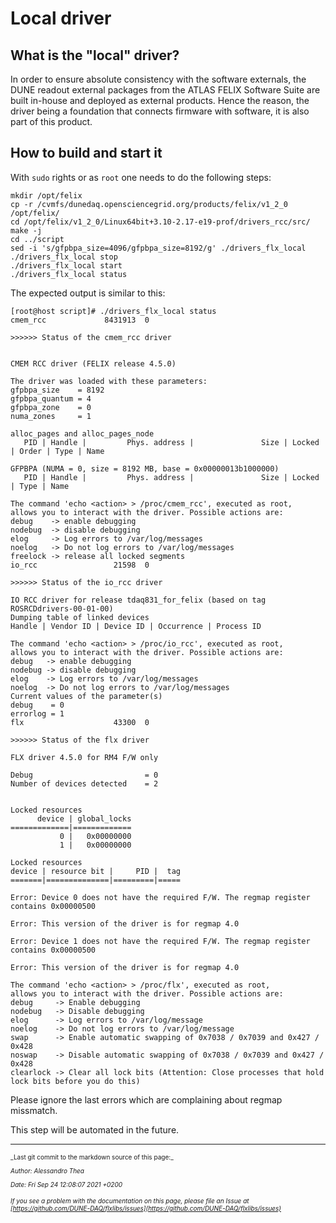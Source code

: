 # Local driver
## What is the "local" driver?
In order to ensure absolute consistency with the software externals, the DUNE readout external packages from the ATLAS FELIX Software Suite are built in-house and deployed as external products. Hence the reason, the driver being a foundation that connects firmware with software, it is also part of this product.

## How to build and start it
With `sudo` rights or as `root` one needs to do the following steps:
```
mkdir /opt/felix
cp -r /cvmfs/dunedaq.opensciencegrid.org/products/felix/v1_2_0 /opt/felix/
cd /opt/felix/v1_2_0/Linux64bit+3.10-2.17-e19-prof/drivers_rcc/src/
make -j
cd ../script
sed -i 's/gfpbpa_size=4096/gfpbpa_size=8192/g' ./drivers_flx_local
./drivers_flx_local stop
./drivers_flx_local start
./drivers_flx_local status
```

The expected output is similar to this:

```
[root@host script]# ./drivers_flx_local status
cmem_rcc             8431913  0 

>>>>>> Status of the cmem_rcc driver


CMEM RCC driver (FELIX release 4.5.0)

The driver was loaded with these parameters:
gfpbpa_size    = 8192
gfpbpa_quantum = 4
gfpbpa_zone    = 0
numa_zones     = 1

alloc_pages and alloc_pages_node
   PID | Handle |         Phys. address |               Size | Locked | Order | Type | Name

GFPBPA (NUMA = 0, size = 8192 MB, base = 0x00000013b1000000)
   PID | Handle |         Phys. address |               Size | Locked | Type | Name
 
The command 'echo <action> > /proc/cmem_rcc', executed as root,
allows you to interact with the driver. Possible actions are:
debug    -> enable debugging
nodebug  -> disable debugging
elog     -> Log errors to /var/log/messages
noelog   -> Do not log errors to /var/log/messages
freelock -> release all locked segments
io_rcc                 21598  0 

>>>>>> Status of the io_rcc driver

IO RCC driver for release tdaq831_for_felix (based on tag ROSRCDdrivers-00-01-00)
Dumping table of linked devices
Handle | Vendor ID | Device ID | Occurrence | Process ID
 
The command 'echo <action> > /proc/io_rcc', executed as root,
allows you to interact with the driver. Possible actions are:
debug   -> enable debugging
nodebug -> disable debugging
elog    -> Log errors to /var/log/messages
noelog  -> Do not log errors to /var/log/messages
Current values of the parameter(s)
debug    = 0
errorlog = 1
flx                    43300  0 

>>>>>> Status of the flx driver 

FLX driver 4.5.0 for RM4 F/W only

Debug                         = 0
Number of devices detected    = 2


Locked resources
      device | global_locks
=============|=============
           0 |   0x00000000
           1 |   0x00000000

Locked resources
device | resource bit |     PID |  tag
=======|==============|=========|=====

Error: Device 0 does not have the required F/W. The regmap register contains 0x00000500

Error: This version of the driver is for regmap 4.0

Error: Device 1 does not have the required F/W. The regmap register contains 0x00000500

Error: This version of the driver is for regmap 4.0
 
The command 'echo <action> > /proc/flx', executed as root,
allows you to interact with the driver. Possible actions are:
debug     -> Enable debugging
nodebug   -> Disable debugging
elog      -> Log errors to /var/log/message
noelog    -> Do not log errors to /var/log/message
swap      -> Enable automatic swapping of 0x7038 / 0x7039 and 0x427 / 0x428
noswap    -> Disable automatic swapping of 0x7038 / 0x7039 and 0x427 / 0x428
clearlock -> Clear all lock bits (Attention: Close processes that hold lock bits before you do this)
```

Please ignore the last errors which are complaining about regmap missmatch.

This step will be automated in the future.


-----

<font size="1">
_Last git commit to the markdown source of this page:_


_Author: Alessandro Thea_

_Date: Fri Sep 24 12:08:07 2021 +0200_

_If you see a problem with the documentation on this page, please file an Issue at [https://github.com/DUNE-DAQ/flxlibs/issues](https://github.com/DUNE-DAQ/flxlibs/issues)_
</font>
